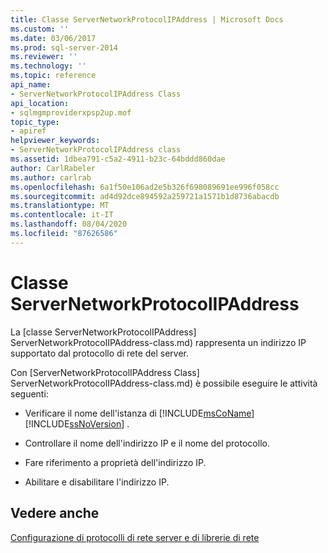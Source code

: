 ```yaml
---
title: Classe ServerNetworkProtocolIPAddress | Microsoft Docs
ms.custom: ''
ms.date: 03/06/2017
ms.prod: sql-server-2014
ms.reviewer: ''
ms.technology: ''
ms.topic: reference
api_name:
- ServerNetworkProtocolIPAddress Class
api_location:
- sqlmgmproviderxpsp2up.mof
topic_type:
- apiref
helpviewer_keywords:
- ServerNetworkProtocolIPAddress class
ms.assetid: 1dbea791-c5a2-4911-b23c-64bddd860dae
author: CarlRabeler
ms.author: carlrab
ms.openlocfilehash: 6a1f50e106ad2e5b326f698089691ee996f058cc
ms.sourcegitcommit: ad4d92dce894592a259721a1571b1d8736abacdb
ms.translationtype: MT
ms.contentlocale: it-IT
ms.lasthandoff: 08/04/2020
ms.locfileid: "87626586"
---
```

# <a name="servernetworkprotocolipaddress-class"></a>Classe ServerNetworkProtocolIPAddress
  La [classe ServerNetworkProtocolIPAddress] ServerNetworkProtocolIPAddress-class.md) rappresenta un indirizzo IP supportato dal protocollo di rete del server.  
  
 Con [ServerNetworkProtocolIPAddress Class] ServerNetworkProtocolIPAddress-class.md) è possibile eseguire le attività seguenti:  
  
-   Verificare il nome dell'istanza di [!INCLUDE[msCoName](../../../includes/msconame-md.md)] [!INCLUDE[ssNoVersion](../../../includes/ssnoversion-md.md)] .  
  
-   Controllare il nome dell'indirizzo IP e il nome del protocollo.  
  
-   Fare riferimento a proprietà dell'indirizzo IP.  
  
-   Abilitare e disabilitare l'indirizzo IP.  
  
## <a name="see-also"></a>Vedere anche  
 [Configurazione di protocolli di rete server e di librerie di rete](https://msdn.microsoft.com/library/ms177485\(v=sql.100\).aspx)  
  
  
